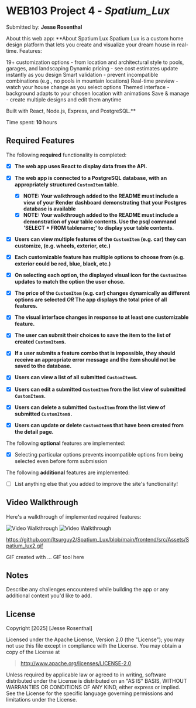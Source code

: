 # WEB103 Project 4 - *Spatium_Lux*

Submitted by: **Jesse Rosenthal**

About this web app: **About Spatium Lux
Spatium Lux is a custom home design platform that lets you create and visualize your dream house in real-time.
Features:

19+ customization options - from location and architectural style to pools, garages, and landscaping
Dynamic pricing - see cost estimates update instantly as you design
Smart validation - prevent incompatible combinations (e.g., no pools in mountain locations)
Real-time preview - watch your house change as you select options
Themed interface - background adapts to your chosen location with animations
Save & manage - create multiple designs and edit them anytime

Built with React, Node.js, Express, and PostgreSQL.**

Time spent: **10** hours

## Required Features

The following **required** functionality is completed:

<!-- Make sure to check off completed functionality below -->
- [X] **The web app uses React to display data from the API.**
- [X] **The web app is connected to a PostgreSQL database, with an appropriately structured `CustomItem` table.**
  - [X]  **NOTE: Your walkthrough added to the README must include a view of your Render dashboard demonstrating that your Postgres database is available**
  - [X]  **NOTE: Your walkthrough added to the README must include a demonstration of your table contents. Use the psql command 'SELECT * FROM tablename;' to display your table contents.**
- [X] **Users can view **multiple** features of the `CustomItem` (e.g. car) they can customize, (e.g. wheels, exterior, etc.)**
- [X] **Each customizable feature has multiple options to choose from (e.g. exterior could be red, blue, black, etc.)**
- [X] **On selecting each option, the displayed visual icon for the `CustomItem` updates to match the option the user chose.**
- [X] **The price of the `CustomItem` (e.g. car) changes dynamically as different options are selected *OR* The app displays the total price of all features.**
- [X] **The visual interface changes in response to at least one customizable feature.**
- [X] **The user can submit their choices to save the item to the list of created `CustomItem`s.**
- [X] **If a user submits a feature combo that is impossible, they should receive an appropriate error message and the item should not be saved to the database.**
- [X] **Users can view a list of all submitted `CustomItem`s.**
- [X] **Users can edit a submitted `CustomItem` from the list view of submitted `CustomItem`s.**
- [X] **Users can delete a submitted `CustomItem` from the list view of submitted `CustomItem`s.**
- [X] **Users can update or delete `CustomItem`s that have been created from the detail page.**


The following **optional** features are implemented:

- [X] Selecting particular options prevents incompatible options from being selected even before form submission

The following **additional** features are implemented:

- [ ] List anything else that you added to improve the site's functionality!

## Video Walkthrough

Here's a walkthrough of implemented required features:

<img src='https://github.com/Itsurguy2/Spatium_Lux/blob/main/frontend/src/Assets/Spatium_lux.gif' title='Video Walkthrough' width='' alt='Video Walkthrough' />

<img src='https://github.com/Itsurguy2/Spatium_Lux/blob/main/frontend/src/Assets/Spatium_lux2.gif' title='Video Walkthrough' width='' alt='Video Walkthrough' />

https://github.com/Itsurguy2/Spatium_Lux/blob/main/frontend/src/Assets/Spatium_lux2.gif

<!-- Replace this with whatever GIF tool you used! -->
GIF created with ...  GIF tool here
<!-- Recommended tools:
[Kap](https://getkap.co/) for macOS
[ScreenToGif](https://www.screentogif.com/) for Windows
[peek](https://github.com/phw/peek) for Linux. -->

## Notes

Describe any challenges encountered while building the app or any additional context you'd like to add.

## License

Copyright [2025] [Jesse Rosenthal]

Licensed under the Apache License, Version 2.0 (the "License"); you may not use this file except in compliance with the License. You may obtain a copy of the License at

> http://www.apache.org/licenses/LICENSE-2.0

Unless required by applicable law or agreed to in writing, software distributed under the License is distributed on an "AS IS" BASIS, WITHOUT WARRANTIES OR CONDITIONS OF ANY KIND, either express or implied. See the License for the specific language governing permissions and limitations under the License.
